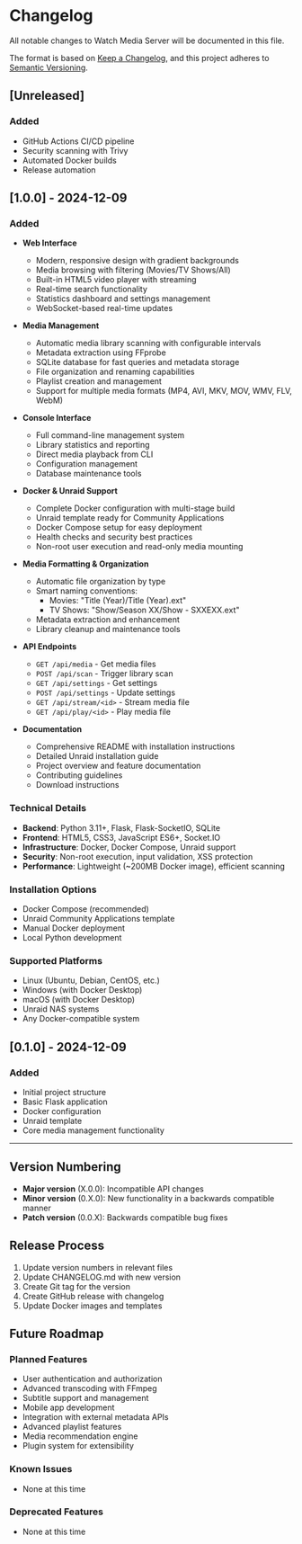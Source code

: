 # Changelog

All notable changes to Watch Media Server will be documented in this file.

The format is based on [Keep a Changelog](https://keepachangelog.com/en/1.0.0/),
and this project adheres to [Semantic Versioning](https://semver.org/spec/v2.0.0.html).

## [Unreleased]

### Added
- GitHub Actions CI/CD pipeline
- Security scanning with Trivy
- Automated Docker builds
- Release automation

## [1.0.0] - 2024-12-09

### Added
- **Web Interface**
  - Modern, responsive design with gradient backgrounds
  - Media browsing with filtering (Movies/TV Shows/All)
  - Built-in HTML5 video player with streaming
  - Real-time search functionality
  - Statistics dashboard and settings management
  - WebSocket-based real-time updates

- **Media Management**
  - Automatic media library scanning with configurable intervals
  - Metadata extraction using FFprobe
  - SQLite database for fast queries and metadata storage
  - File organization and renaming capabilities
  - Playlist creation and management
  - Support for multiple media formats (MP4, AVI, MKV, MOV, WMV, FLV, WebM)

- **Console Interface**
  - Full command-line management system
  - Library statistics and reporting
  - Direct media playback from CLI
  - Configuration management
  - Database maintenance tools

- **Docker & Unraid Support**
  - Complete Docker configuration with multi-stage build
  - Unraid template ready for Community Applications
  - Docker Compose setup for easy deployment
  - Health checks and security best practices
  - Non-root user execution and read-only media mounting

- **Media Formatting & Organization**
  - Automatic file organization by type
  - Smart naming conventions:
    - Movies: "Title (Year)/Title (Year).ext"
    - TV Shows: "Show/Season XX/Show - SXXEXX.ext"
  - Metadata extraction and enhancement
  - Library cleanup and maintenance tools

- **API Endpoints**
  - `GET /api/media` - Get media files
  - `POST /api/scan` - Trigger library scan
  - `GET /api/settings` - Get settings
  - `POST /api/settings` - Update settings
  - `GET /api/stream/<id>` - Stream media file
  - `GET /api/play/<id>` - Play media file

- **Documentation**
  - Comprehensive README with installation instructions
  - Detailed Unraid installation guide
  - Project overview and feature documentation
  - Contributing guidelines
  - Download instructions

### Technical Details
- **Backend**: Python 3.11+, Flask, Flask-SocketIO, SQLite
- **Frontend**: HTML5, CSS3, JavaScript ES6+, Socket.IO
- **Infrastructure**: Docker, Docker Compose, Unraid support
- **Security**: Non-root execution, input validation, XSS protection
- **Performance**: Lightweight (~200MB Docker image), efficient scanning

### Installation Options
- Docker Compose (recommended)
- Unraid Community Applications template
- Manual Docker deployment
- Local Python development

### Supported Platforms
- Linux (Ubuntu, Debian, CentOS, etc.)
- Windows (with Docker Desktop)
- macOS (with Docker Desktop)
- Unraid NAS systems
- Any Docker-compatible system

## [0.1.0] - 2024-12-09

### Added
- Initial project structure
- Basic Flask application
- Docker configuration
- Unraid template
- Core media management functionality

---

## Version Numbering

- **Major version** (X.0.0): Incompatible API changes
- **Minor version** (0.X.0): New functionality in a backwards compatible manner
- **Patch version** (0.0.X): Backwards compatible bug fixes

## Release Process

1. Update version numbers in relevant files
2. Update CHANGELOG.md with new version
3. Create Git tag for the version
4. Create GitHub release with changelog
5. Update Docker images and templates

## Future Roadmap

### Planned Features
- User authentication and authorization
- Advanced transcoding with FFmpeg
- Subtitle support and management
- Mobile app development
- Integration with external metadata APIs
- Advanced playlist features
- Media recommendation engine
- Plugin system for extensibility

### Known Issues
- None at this time

### Deprecated Features
- None at this time
